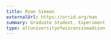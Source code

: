 ```yaml
---
title: Ryan Simeon
externalUrl: https://orcid.org/nan
summary: Graduate Student, Experiment
type: altuniversityofwisconsinmadison
---
```

